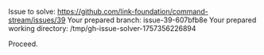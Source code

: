 Issue to solve: https://github.com/link-foundation/command-stream/issues/39
Your prepared branch: issue-39-607bfb8e
Your prepared working directory: /tmp/gh-issue-solver-1757356226894

Proceed.
